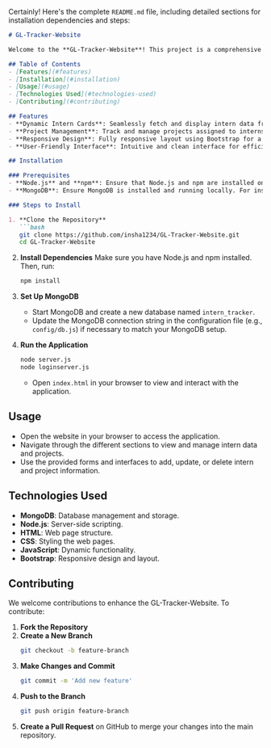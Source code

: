 Certainly! Here's the complete `README.md` file, including detailed sections for installation dependencies and steps:

```markdown
# GL-Tracker-Website

Welcome to the **GL-Tracker-Website**! This project is a comprehensive solution for tracking intern data and managing projects efficiently. Leveraging MongoDB for dynamic data management and employing modern web technologies, this platform offers a robust and user-friendly experience.

## Table of Contents
- [Features](#features)
- [Installation](#installation)
- [Usage](#usage)
- [Technologies Used](#technologies-used)
- [Contributing](#contributing)

## Features
- **Dynamic Intern Cards**: Seamlessly fetch and display intern data from MongoDB.
- **Project Management**: Track and manage projects assigned to interns.
- **Responsive Design**: Fully responsive layout using Bootstrap for a consistent experience across devices.
- **User-Friendly Interface**: Intuitive and clean interface for efficient navigation and management.

## Installation

### Prerequisites
- **Node.js** and **npm**: Ensure that Node.js and npm are installed on your machine. You can download and install them from [Node.js official website](https://nodejs.org/).
- **MongoDB**: Ensure MongoDB is installed and running locally. For installation instructions, refer to the [MongoDB installation guide](https://docs.mongodb.com/manual/installation/).

### Steps to Install

1. **Clone the Repository**
   ```bash
   git clone https://github.com/insha1234/GL-Tracker-Website.git
   cd GL-Tracker-Website
   ```

2. **Install Dependencies**
   Make sure you have Node.js and npm installed. Then, run:
   ```bash
   npm install
   ```

3. **Set Up MongoDB**
   - Start MongoDB and create a new database named `intern_tracker`.
   - Update the MongoDB connection string in the configuration file (e.g., `config/db.js`) if necessary to match your MongoDB setup.

4. **Run the Application**
   ```bash
   node server.js
   node loginserver.js
   ```
   - Open `index.html` in your browser to view and interact with the application.

## Usage
- Open the website in your browser to access the application.
- Navigate through the different sections to view and manage intern data and projects.
- Use the provided forms and interfaces to add, update, or delete intern and project information.

## Technologies Used
- **MongoDB**: Database management and storage.
- **Node.js**: Server-side scripting.
- **HTML**: Web page structure.
- **CSS**: Styling the web pages.
- **JavaScript**: Dynamic functionality.
- **Bootstrap**: Responsive design and layout.

## Contributing
We welcome contributions to enhance the GL-Tracker-Website. To contribute:

1. **Fork the Repository**
2. **Create a New Branch**
   ```bash
   git checkout -b feature-branch
   ```
3. **Make Changes and Commit**
   ```bash
   git commit -m 'Add new feature'
   ```
4. **Push to the Branch**
   ```bash
   git push origin feature-branch
   ```
5. **Create a Pull Request** on GitHub to merge your changes into the main repository.


